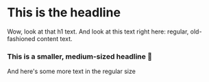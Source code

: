 # This is the headline
Wow, look at that h1 text. And look at this text right here: regular, old-fashioned content text. 
### This is a smaller, medium-sized headline 🐍
And here's some more text in the regular size
